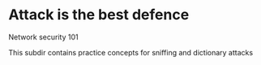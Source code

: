 # Attack is the best defence

Network security 101

This subdir contains practice concepts for sniffing and dictionary attacks
